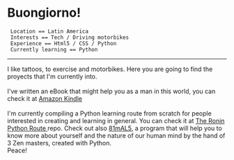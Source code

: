 <!DOCTYPE html>
<html>
  <h1 style="text-align"> Buongiorno! </h1>
  <code> Location == Latin America </code>
  <br>
  <code> Interests == Tech / Driving motorbikes </code>
  <br>
  <code> Experience == Html5 / CSS / Python </code>
  <br>
  <code> Currently learning == Python </code>
  <br>  
  <hr shade size="4" widht="50%" align="center"/>  
  I like tattoos, to exercise and motorbikes. Here you are going to find the proyects that I'm currently into. 
  <br> 
  <br>
  I've written an eBook that might help you as a man in this world, you can check it at <a href=https://www.amazon.com/dp/B0BC8RT32L>Amazon Kindle </a> 
  <br> 
  <br> 
  I'm currently compiling a Python learning route from scratch for people interested in creating and learning in general. You can check it at <a href=https://github.com/ivrr207/The_Ronin_Python_Route> The Ronin Python Route </a> repo. Check out also <a href=https://github.com/ivrr207/81mAL5> 81mAL5</a>, a program that will help you to know more about yourself and the nature of our human mind by the hand of 3 Zen masters, created with Python.
  <br>
  Peace!
</html> 
